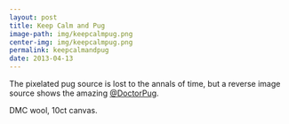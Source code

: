 ```yaml
---
layout: post
title: Keep Calm and Pug
image-path: img/keepcalmpug.png
center-img: img/keepcalmpug.png
permalink: keepcalmandpug
date: 2013-04-13
---
```


The pixelated pug source is lost to the annals of time, but a reverse image source shows the amazing [@DoctorPug](https://twitter.com/doctorpug). 

DMC wool, 10ct canvas. 
